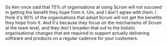 So Ken once said that 75% of organisations at using Scrum will not succeed in getting the benefit they hope from it. Um, and I don't agree with them. I think it's 90% of the organisations that adopt Scrum will not get the benefits they hope from it. And it's because they focus on the mechanisms of Scrum at the team level, and they don't broaden that out to the holistic organisational changes that are required to support actually delivering software and products on a regular cadence for your customers.